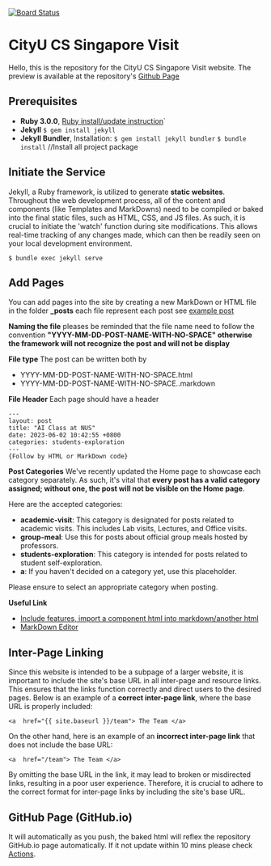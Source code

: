 [![Board Status](https://dev.azure.com/SGVisit/e635ec35-560a-4edc-bc08-7f3d68a05b54/2099dcf2-d96a-4699-8a6e-1155aad93b16/_apis/work/boardbadge/55a59400-5e3d-457c-a401-d2cd0178500f?columnOptions=1)](https://dev.azure.com/SGVisit/e635ec35-560a-4edc-bc08-7f3d68a05b54/_boards/board/t/2099dcf2-d96a-4699-8a6e-1155aad93b16/Microsoft.RequirementCategory)
# CityU CS Singapore Visit

Hello, this is the repository for the CityU CS Singapore Visit website. The preview is available at the repository's [Github Page](https://h11maitree.github.io/SGVisit/)

## Prerequisites

- **Ruby 3.0.0**,  [Ruby install/update instruction](https://stackoverflow.com/a/38194139)`
- **Jekyll**
`$ gem install jekyll`
- **Jekyll Bundler**,  Installation: 
`$ gem install jekyll bundler` 
`$ bundle install` //Install all project package

## Initiate the Service
Jekyll, a Ruby framework, is utilized to generate **static websites**. Throughout the web development process, all of the content and components (like Templates and MarkDowns) need to be compiled or baked into the final static files, such as HTML, CSS, and JS files. As such, it is crucial to initiate the 'watch' function during site modifications. This allows real-time tracking of any changes made, which can then be readily seen on your local development environment.

    $ bundle exec jekyll serve

## Add Pages
You can add pages into the site by creating a new MarkDown or HTML file in the folder **_posts** each file represent each post see [example post](./_posts/2023-06-05-day-one.markdown)

**Naming the file**
pleases be reminded that the file name need to follow the convention **"YYYY-MM-DD-POST-NAME-WITH-NO-SPACE" otherwise the framework will not recognize the post and will not be display**

**File type**
The post can be written both by 
- YYYY-MM-DD-POST-NAME-WITH-NO-SPACE.html
- YYYY-MM-DD-POST-NAME-WITH-NO-SPACE..markdown

**File Header**
Each page should have a header 

    ---
    layout: post
    title: "AI Class at NUS"
    date: 2023-06-02 10:42:55 +0800
    categories: students-exploration
    ---
    {Follow by HTML or MarkDown code}

**Post Categories**
We've recently updated the Home page to showcase each category separately. As such, it's vital that **every post has a valid category assigned; without one, the post will not be visible on the Home page**.

Here are the accepted categories:

- **academic-visit**: This category is designated for posts related to academic visits. This includes Lab visits, Lectures, and Office visits.
- **group-meal**: Use this for posts about official group meals hosted by professors.
- **students-exploration**: This category is intended for posts related to student self-exploration.
- **a**: If you haven't decided on a category yet, use this placeholder.

Please ensure to select an appropriate category when posting.

**Useful Link**
 - [Include features, import a component html into markdown/another html](https://jekyllrb.com/docs/includes/)
 - [MarkDown Editor](https://stackedit.io/app#)

## Inter-Page Linking
Since this website is intended to be a subpage of a larger website, it is important to include the site's base URL in all inter-page and resource links. This ensures that the links function correctly and direct users to the desired pages.
Below is an example of a **correct inter-page link**, where the base URL is properly included:

	<a  href="{{ site.baseurl }}/team"> The Team </a>
On the other hand, here is an example of an **incorrect inter-page link** that does not include the base URL:

	<a  href="/team"> The Team </a>
By omitting the base URL in the link, it may lead to broken or misdirected links, resulting in a poor user experience. Therefore, it is crucial to adhere to the correct format for inter-page links by including the site's base URL.

## GitHub Page (GitHub.io)
It will automatically as you push, the baked html will reflex the repository GitHub.io page automatically. If it not update within 10 mins please check [Actions](https://github.com/H11Maitree/SGVisit/actions).